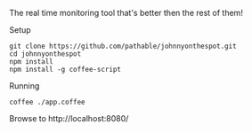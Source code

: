 The real time monitoring tool that's better then the rest of them!

Setup

    git clone https://github.com/pathable/johnnyonthespot.git
    cd johnnyonthespot
    npm install
    npm install -g coffee-script

Running

    coffee ./app.coffee

Browse to http://localhost:8080/
